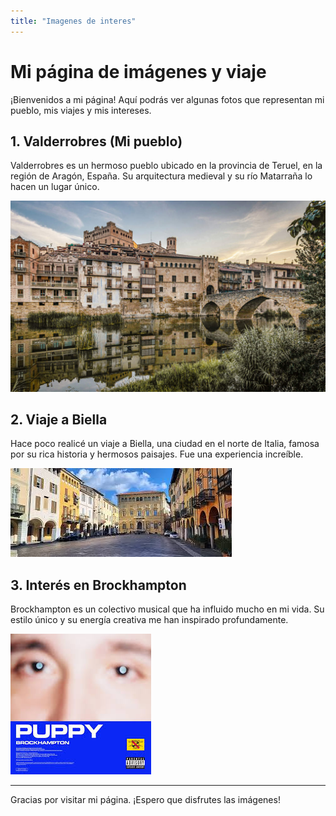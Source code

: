 ```yaml
---
title: "Imagenes de interes"
---
```

# Mi página de imágenes y viaje

¡Bienvenidos a mi página! Aquí podrás ver algunas fotos que representan mi pueblo, mis viajes y mis intereses.

## 1. **Valderrobres** (Mi pueblo)
Valderrobres es un hermoso pueblo ubicado en la provincia de Teruel, en la región de Aragón, España. Su arquitectura medieval y su río Matarraña lo hacen un lugar único.

![Valderrobres](valderrobres.jpg)

## 2. **Viaje a Biella**
Hace poco realicé un viaje a Biella, una ciudad en el norte de Italia, famosa por su rica historia y hermosos paisajes. Fue una experiencia increíble.

![Biella](biella.jfif)

## 3. **Interés en Brockhampton**
Brockhampton es un colectivo musical que ha influido mucho en mi vida. Su estilo único y su energía creativa me han inspirado profundamente.

![Brockhampton](brockhampton.jfif)

---

Gracias por visitar mi página. ¡Espero que disfrutes las imágenes!